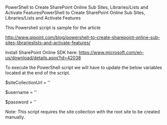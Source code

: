 PowerShell to Create SharePoint Online Sub Sites, Libraries/Lists and Activate FeaturesPowerShell to Create SharePoint Online Sub Sites, Libraries/Lists and Activate Features


This Powershell script is sample for the article 

http://www.qipoint.com/blog/powershell-to-create-sharepoint-online-sub-sites-librarieslists-and-activate-features/

Install SharePoint Online SDK here: https://www.microsoft.com/en-us/download/details.aspx?id=42038

To execute the PowerShell script we will have to update the below variables located at the end of the script.

$siteCollectionUrl = '<Site Collection Url>'
  
$username = '<Admin Username>'

$password = '<Admin Password>'

Note: This script requires the site collection with the root site to be created manually.